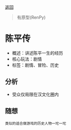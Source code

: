 [返回](README.md)

> 有原型(RenPy)

# 陈平传

- 概述：讲述陈平一生的经历
- 核心玩法：剧情
- 标签：剧情、冒险、历史

## 分析
- 受众仅局限在汉文化圈内

## 随想
```
类似的适合做游戏的历史人物一坨一坨
```
